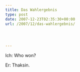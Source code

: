 ```yaml
---
title: Das Wahlergebnis
type: post
date: 2007-12-23T02:35:30+00:00
url: /2007/12/das-wahlergebnis/




---
```

Ich: Who won?

Er: Thaksin.
